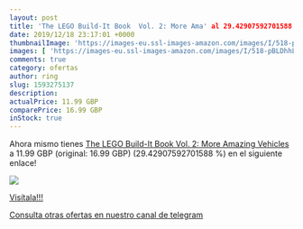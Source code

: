 ```yaml
---
layout: post
title: 'The LEGO Build-It Book  Vol. 2: More Ama' al 29.42907592701588 % de descuento
date: 2019/12/18 23:17:01 +0000
thumbnailImage: 'https://images-eu.ssl-images-amazon.com/images/I/518-pBLDhhL._SL200_.jpg'
images: [ 'https://images-eu.ssl-images-amazon.com/images/I/518-pBLDhhL._SL200_.jpg' ]
comments: true
category: ofertas
author: ring
slug: 1593275137
description:
actualPrice: 11.99 GBP
comparePrice: 16.99 GBP
inStock: true
---
```


Ahora mismo tienes [The LEGO Build-It Book  Vol. 2: More Amazing Vehicles](https://www.amazon.com/dp/1593275137/?tag=redken08-20) a 11.99 GBP (original: 16.99 GBP) (29.42907592701588 %) en el siguiente enlace!

[![](https://images-eu.ssl-images-amazon.com/images/I/518-pBLDhhL._SL200_.jpg)](https://www.amazon.com/dp/1593275137/?tag=redken08-20)

[Visítala!!!](https://www.amazon.com/dp/1593275137/?tag=redken08-20)

[Consulta otras ofertas en nuestro canal de telegram](https://t.me/s/ofertas25)
